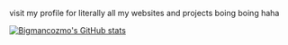 visit my profile for literally all my websites and projects
boing boing haha

[![Bigmancozmo's GitHub stats](https://github-readme-stats.vercel.app/api?username=Bigmancozmo&show_icons=true&theme=radical)](https://github.com/anuraghazra/github-readme-stats)
